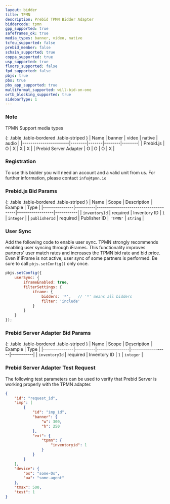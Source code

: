 ```yaml
---
layout: bidder
title: TPMN
description: Prebid TPMN Bidder Adapter
biddercode: tpmn
gpp_supported: true
safeframes_ok: true
media_types: banner, video, native
tcfeu_supported: false
prebid_member: false
schain_supported: true
coppa_supported: true
usp_supported: true
floors_supported: false
fpd_supported: false
pbjs: true
pbs: true
pbs_app_supported: true
multiformat_supported: will-bid-on-one
ortb_blocking_supported: true
sidebarType: 1
---
```


### Note

TPMN Support media types

{: .table .table-bordered .table-striped }
| Name                  | banner | video | native | audio  |
|-----------------------|--------|-------|--------|--------|
| Prebid.js             | O      | X     | X      | X      |
| Prebid Server Adapter | O      | O     | O      | X      |

### Registration

To use this bidder you will need an account and a valid unit from us.
For further information, please contact `info@tpmn.io`

### Prebid.js Bid Params

{: .table .table-bordered .table-striped }
| Name          | Scope    | Description                          | Example          | Type      |
|---------------|----------|--------------------------------------|------------------|-----------|
| `inventoryId` | required | Inventory ID                         | `1`              | `integer` |
| `publisherId` | required | Publisher ID                         | `'TPMN'`         | `string`  |

### User Sync

Add the following code to enable user sync.
TPMN strongly recommends enabling user syncing through iFrames.
This functionality improves partners' user match rates and increases the TPMN bid rate and bid price.
Even if iFrame is not active, user sync of some partners is performed.
Be sure to call `pbjs.setConfig()` only once.

```javascript
pbjs.setConfig({
    userSync: {
        iframeEnabled: true,
        filterSettings: {
            iframe: {
                bidders: '*',   // '*' means all bidders
                filter: 'include'
            }
        }
    }
});
```

### Prebid Server Adapter Bid Params

{: .table .table-bordered .table-striped }
| Name          | Scope    | Description    | Example          | Type      |
|---------------|----------|----------------|------------------|-----------|
| `inventoryId` | required | Inventory ID   | `1`              | `integer` |

### Prebid Server Adapter Test Request

The following test parameters can be used to verify that Prebid Server is working properly with the
TPMN adapter.

```json
{
    "id": "request_id",
    "imp": [
        {
            "id": "imp_id",
            "banner": {
                "w": 300,
                "h": 250
            },
            "ext": {
                "tpmn": {
                    "inventoryid": 1
                }
            }
        }
    ],
    "device": {
        "os": "some-Os",
        "ua": "some-agent"
    },
    "tmax": 500,
    "test": 1     
}
```
